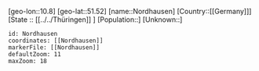 ﻿---
location: [51.52,10.8]
mapzoom: [7,12] 
mapmarker: city 
type: City
tags:
- geo/City


SpocWebEntityId: 32948
isDeleted: false
confidential: public

---
[geo-lon::10.8]
[geo-lat::51.52]
[name::Nordhausen]
[Country::[[Germany]]]
[State :: [[../../Thüringen]] ]
[Population::]
[Unknown::]


```leaflet
id: Nordhausen
coordinates: [[Nordhausen]]
markerFile: [[Nordhausen]]
defaultZoom: 11 
maxZoom: 18
```
